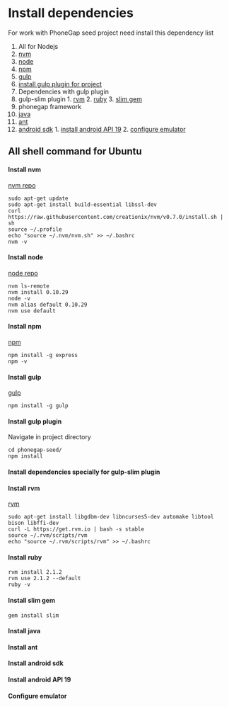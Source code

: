 Install dependencies
====================

For work with PhoneGap seed project need install this dependency list

1. All for Nodejs
  1. [nvm](#install-nvm)
  1. [node](#install-node)
  2. [npm](#install-npm)
  3. [gulp](#install-gulp)
  4. [install gulp plugin for project](#install-gulp-plugin)
2. Dependencies with gulp plugin
  1. gulp-slim plugin
    1. [rvm](#install-rvm)
    2. [ruby](#install-ruby)
    3. [slim gem](#install-slim-gem)
3. phonegap framework
  1. [java](#install-java)
  2. [ant](#install-ant)
  3. [android sdk](#install-android-sdk)
    1. [install android API 19](#install-android-api-19)
    2. [configure emulator](#configure-emulator)

## All shell command for Ubuntu

#### Install nvm
[nvm repo](https://github.com/creationix/nvm)
```
sudo apt-get update
sudo apt-get install build-essential libssl-dev
curl https://raw.githubusercontent.com/creationix/nvm/v0.7.0/install.sh | sh
source ~/.profile
echo "source ~/.nvm/nvm.sh" >> ~/.bashrc
nvm -v
```

#### Install node
[node repo](https://github.com/joyent/node)
```
nvm ls-remote
nvm install 0.10.29
node -v
nvm alias default 0.10.29
nvm use default
```

#### Install npm
[npm](https://www.npmjs.org/)
```
npm install -g express
npm -v
```

#### Install gulp
[gulp](http://gulpjs.com/)
```
npm install -g gulp
```

#### Install gulp plugin
Navigate in project directory
```
cd phonegap-seed/
npm install
```

#### Install dependencies specially for gulp-slim plugin

#### Install rvm
[rvm](https://rvm.io/)

```
sudo apt-get install libgdbm-dev libncurses5-dev automake libtool bison libffi-dev
curl -L https://get.rvm.io | bash -s stable
source ~/.rvm/scripts/rvm
echo "source ~/.rvm/scripts/rvm" >> ~/.bashrc
```

#### Install ruby
```
rvm install 2.1.2
rvm use 2.1.2 --default
ruby -v
```

#### Install slim gem
```
gem install slim
```

#### Install java

#### Install ant

#### Install android sdk

#### Install android API 19

#### Configure emulator
